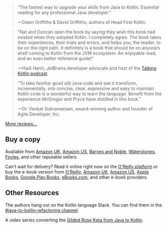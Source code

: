 > "The fastest way to upgrade your skills from Java to Kotlin. 
> Essential reading for any professional Java developer."
> 
> —Dawn Griffiths & David Griffiths,
> authors of Head First Kotlin.

> "Nat and Duncan open the book by saying they wish this book had existed when they adopted Kotlin. 
> I completely agree. The book takes their experiences, their trials and errors, and helps you, the reader, to be on the right path. 
> It definitely is  a book that should be on anyone’s shelf coming to Kotlin from the JVM ecosystem. 
> An enjoyable read, and an even better reference guide!"
> 
> —Hadi Hariri, JetBrains developer advocate and host of the [Talking Kotlin podcast](https://talkingkotlin.com/).

> "To take familiar good old Java code and see it transform, incrementally, into concise, clear, expressive and easy to maintain Kotlin code is a wonderful way to learn the language. 
> Benefit from the experience McGregor and Pryce have distilled in this book."
> 
> —Dr. Venkat Subramaniam, 
> award-winning author and founder of Agile Developer, Inc.

[More reviews...](reviews.html)


## Buy a copy

Available from
[Amazon UK](https://www.amazon.co.uk/Java-Kotlin-Refactoring-Duncan-McGregor/dp/1492082279), 
[Amazon US](https://www.amazon.com/Java-Kotlin-Refactoring-Duncan-McGregor/dp/1492082279), 
[Barnes and Noble](https://www.barnesandnoble.com/w/java-to-kotlin-duncan-mcgregor/1139044173?ean=9781492082279),
[Waterstones](https://www.waterstones.com/book/java-to-kotlin/duncan-mcgregor/nat-pryce/9781492082279),
[Foyles](https://www.foyles.co.uk/witem/computing-it/java-to-kotlin-a-refactoring-guidebook,duncan-mcgregor-nat-pryce-9781492082279),
and other reputable sellers. 

Can't wait for delivery?
Read it online right now on the [O'Reilly platform](https://www.oreilly.com/library/view/java-to-kotlin/9781492082262/)
or buy the e-book version from
[O'Reilly](https://shop.aer.io/oreilly/p/java-to-kotlin/9781492082279-9149),
[Amazon UK](https://www.amazon.co.uk/Java-Kotlin-Duncan-McGregor-ebook-dp-B09CT5KZLM/dp/B09CT5KZLM/),
[Amazon US](https://www.amazon.com/Java-Kotlin-Duncan-McGregor-ebook-dp-B09CT5KZLM/dp/B09CT5KZLM/),
[Apple Books](https://books.apple.com/gb/book/java-to-kotlin/id1581503494),
[Google Play Books](https://play.google.com/store/books/details/Duncan_McGregor_Java_to_Kotlin?id=6d09EAAAQBAJ),
[eBooks.com](https://www.ebooks.com/en-us/book/210356108/java-to-kotlin/duncan-mcgregor/),
and other e-book providers.


## Other Resources

The authors hang out on the Kotlin language Slack. You can find them in the [#java-to-kotlin-refactoring channel](https://kotlinlang.slack.com/archives/C02GZL8HJHY).

A video series converting the [Gilded Rose Kata from Java to Kotlin](https://youtube.com/playlist?list=PL1ssMPpyqocjo6kkNCg-ncTyAW0nECPmq).
